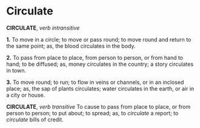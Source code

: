 # Circulate

**CIRCULATE**, _verb intransitive_

**1.** To move in a circle; to move or pass round; to move round and return to the same point; as, the blood circulates in the body.

**2.** To pass from place to place, from person to person, or from hand to hand; to be diffused; as, money circulates in the country; a story circulates in town.

**3.** To move round; to run; to flow in veins or channels, or in an inclosed place; as, the sap of plants circulates; water circulates in the earth, or air in a city or house.

**CIRCULATE**, _verb transitive_ To cause to pass from place to place, or from person to person; to put about; to spread; as, to _circulate_ a report; to _circulate_ bills of credit.